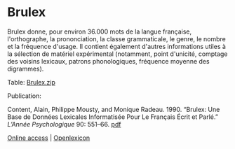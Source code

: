 # Brulex

Brulex donne, pour environ 36.000 mots de la
langue française, l'orthographe, la prononciation, la classe
grammaticale, le genre, le nombre et la fréquence d'usage. Il
contient également d'autres informations utiles à la sélection de
matériel expérimental (notamment, point d'unicité, comptage des
voisins lexicaux, patrons phonologiques, fréquence moyenne des
digrammes).

Table: [Brulex.zip](http://www.lexique.org/databases/Brulex/Brulex.zip)

Publication:

Content, Alain, Philippe Mousty, and Monique Radeau. 1990. “Brulex: Une Base de Données Lexicales Informatisée Pour Le Français Écrit et Parlé.” _L’Année Psychologique_ 90: 551–66. [pdf](Brulex-ContentMoustyRadeau1990.pdf)

[Online access](http://www.lexique.org/shiny/openlexique) | [Openlexicon](http://chrplr.github.io/openlexicon)

